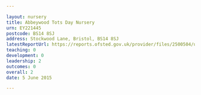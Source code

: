 ```yaml
---

layout: nursery
title: Abbeywood Tots Day Nursery
urn: EY221445
postcode: BS14 8SJ
address: Stockwood Lane, Bristol, BS14 8SJ
latestReportUrl: https://reports.ofsted.gov.uk/provider/files/2500504/urn/EY221445.pdf
teaching: 0
development: 0
leadership: 2
outcomes: 0
overall: 2
date: 5 June 2015

---
```

